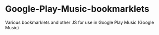 # Google-Play-Music-bookmarklets
Various bookmarklets and other JS for use in Google Play Music (Google Music)
